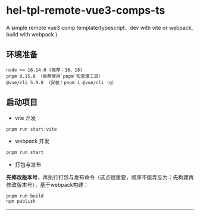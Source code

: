 # hel-tpl-remote-vue3-comps-ts
A simple remote vue3 comp template(typescript、dev with vite or webpack, build with webpack )

## 环境准备
```text
node >= 16.14.0 (推荐：16、18)
pnpm 8.15.8 （推荐使用`pnpm`包管理工具）
@vue/cli 5.0.8 （安装：pnpm i @vue/cli -g）
```

## 启动项目
- vite 开发
```bash
pnpm run start:vite
```

- webpack 开发
```bash
pnpm run start
```

- 打包与发布

**先修改版本号**，再执行打包与发布命令（这点很重要，顺序不能弄反为：先构建再修改版本号），基于webpack构建：
```
pnpm run build
npm publish
```

---

